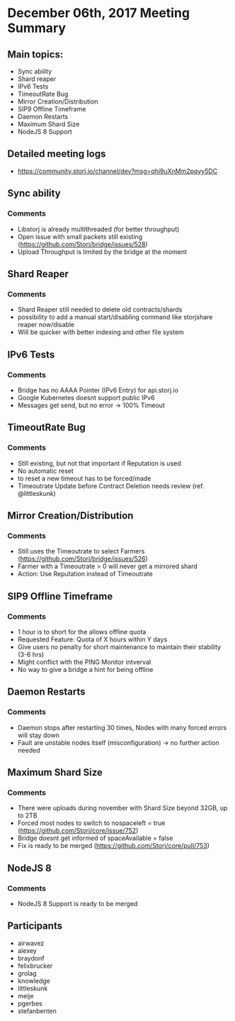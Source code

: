 # December 06th, 2017 Meeting Summary

## Main topics:

- Sync ability
- Shard reaper
- IPv6 Tests
- TimeoutRate Bug
- Mirror Creation/Distribution
- SIP9 Offline Timeframe
- Daemon Restarts
- Maximum Shard Size
- NodeJS 8 Support

## Detailed meeting logs

- https://community.storj.io/channel/dev?msg=qhi9uXnMm2pqyy5DC

## Sync ability

### Comments
- Libstorj is already multithreaded (for better throughput)
- Open issue with small packets still existing (https://github.com/Storj/bridge/issues/528)
- Upload Throughput is limited by the bridge at the moment

## Shard Reaper

### Comments
- Shard Reaper still needed to delete old contracts/shards
- possibility to add a manual start/disabling command like storjshare reaper now/disable
- Will be quicker with better indexing and other file system

## IPv6 Tests

### Comments
- Bridge has no AAAA Pointer (IPv6 Entry) for api.storj.io
- Google Kubernetes doesnt support public IPv6
- Messages get send, but no error -> 100% Timeout

## TimeoutRate Bug

### Comments
- Still existing, but not that important if Reputation is used
- No automatic reset
- to reset a new timeout has to be forced/made
- Timeoutrate Update before Contract Deletion needs review (ref. @littleskunk)

## Mirror Creation/Distribution

### Comments
- Still uses the Timeoutrate to select Farmers (https://github.com/Storj/bridge/issues/526)
- Farmer with a Timeoutrate > 0 will never get a mirrored shard
- Action: Use Reputation instead of Timeoutrate

## SIP9 Offline Timeframe

### Comments
- 1 hour is to short for the allows offline quota
- Requested Feature: Quota of X hours within Y days
- Give users no penalty for short maintenance to maintain their stability (3-6 hrs)
- Might conflict with the PING Monitor intverval
- No way to give a bridge a hint for being offline

## Daemon Restarts

### Comments
- Daemon stops after restarting 30 times, Nodes with many forced errors will stay down
- Fault are unstable nodes itself (misconfiguration) -> no further action needed

## Maximum Shard Size

### Comments
- There were uploads during november with Shard Size beyond 32GB, up to 2TB
- Forced most nodes to switch to nospaceleft = true (https://github.com/Storj/core/issue/752)
- Bridge doesnt get informed of spaceAvailable = false 
- Fix is ready to be merged (https://github.com/Storj/core/pull/753)

## NodeJS 8

### Comments
- NodeJS 8 Support is ready to be merged

## Participants

- airwavez
- alexey
- braydonf
- felixbrucker
- grolag
- knowledge
- littleskunk
- meije
- pgerbes
- stefanbenten

